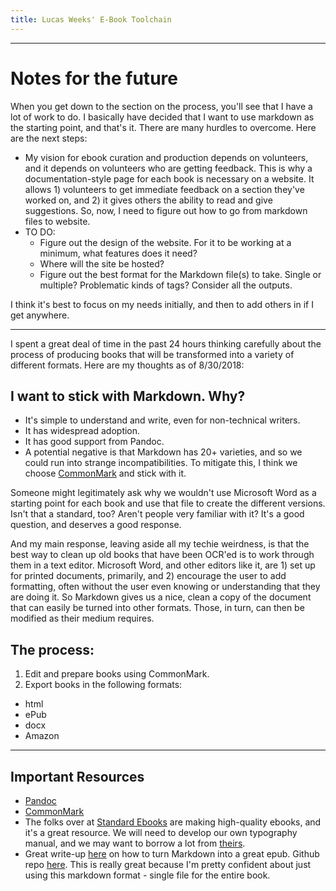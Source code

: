 ```yaml
---
title: Lucas Weeks' E-Book Toolchain
---
```


--------------

# Notes for the future

When you get down to the section on the process, you'll see that I have a lot of work to do. I basically have decided that I want to use markdown as the starting point, and that's it. There are many hurdles to overcome. Here are the next steps:

- My vision for ebook curation and production depends on volunteers, and it depends on volunteers who are getting feedback. This is why a documentation-style page for each book is necessary on a website. It allows 1) volunteers to get immediate feedback on a section they've worked on, and 2) it gives others the ability to read and give suggestions. So, now, I need to figure out how to go from markdown files to website.
- TO DO:
  - Figure out the design of the website. For it to be working at a minimum, what features does it need?
  - Where will the site be hosted?
  - Figure out the best format for the Markdown file(s) to take. Single or multiple? Problematic kinds of tags? Consider all the outputs.

I think it's best to focus on my needs initially, and then to add others in if I get anywhere.

----------------

I spent a great deal of time in the past 24 hours thinking carefully about the process of producing books that will be transformed into a variety of different formats. Here are my thoughts as of 8/30/2018:

## I want to stick with Markdown. Why?

- It's simple to understand and write, even for non-technical writers.
- It has widespread adoption.
- It has good support from Pandoc.
- A potential negative is that Markdown has 20+ varieties, and so we could run into strange incompatibilities. To mitigate this, I think we choose [CommonMark](https://commonmark.org) and stick with it.

Someone might legitimately ask why we wouldn't use Microsoft Word as a starting point for each book and use that file to create the different versions. Isn't that a standard, too? Aren't people very familiar with it? It's a good question, and deserves a good response.

And my main response, leaving aside all my techie weirdness, is that the best way to clean up old books that have been OCR'ed is to work through them in a text editor. Microsoft Word, and other editors like it, are 1) set up for printed documents, primarily, and 2) encourage the user to add formatting, often without the user even knowing or understanding that they are doing it. So Markdown gives us a nice, clean a copy of the document that can easily be turned into other formats. Those, in turn, can then be modified as their medium requires.

## The process:

1. Edit and prepare books using CommonMark.
2. Export books in the following formats:
  - html
  - ePub
  - docx
  - Amazon

------------------

## Important Resources

- [Pandoc](https://pandoc.org)
- [CommonMark](https://commonmark.org)
- The folks over at [Standard Ebooks](https://standardebooks.org) are making high-quality ebooks, and it's a great resource. We will need to develop our own typography manual, and we may want to borrow a lot from [theirs](https://standardebooks.org/contribute/typography).
- Great write-up [here](https://medium.com/programmers-developers/building-books-with-markdown-using-pandoc-f0d19df7b2ca) on how to turn Markdown into a great epub. Github repo [here](https://github.com/johnpaulada/pandoc-markdown-book-template). This is really great because I'm pretty confident about just using this markdown format - single file for the entire book.
